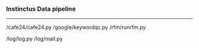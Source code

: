 ### Instinctus Data pipeline

***

/cafe24/cafe24.py
/google/keywordqc.py
/rfm/runrfm.py

/log/log.py
/log/mail.py
